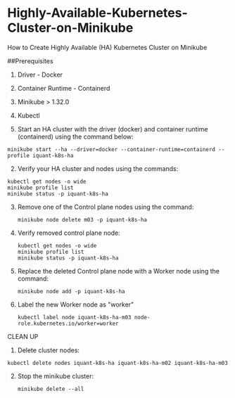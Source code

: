 # Highly-Available-Kubernetes-Cluster-on-Minikube
How to Create Highly Available (HA) Kubernetes Cluster on Minikube

##Prerequisites
1. Driver - Docker
2. Container Runtime - Containerd
3. Minikube > 1.32.0
4. Kubectl
   

1. Start an HA cluster with the driver (docker) and container runtime (containerd) using the command below:
  ```
  minikube start --ha --driver=docker --container-runtime=containerd --profile iquant-k8s-ha
  ```

2. Verify your HA cluster and nodes using the commands:
  ```
  kubectl get nodes -o wide
  minikube profile list
  minikube status -p iquant-k8s-ha
  ```

3. Remove one of the Control plane nodes using the command:
   ```
   minikube node delete m03 -p iquant-k8s-ha
   ```

4. Verify removed control plane node:
   ```
   kubectl get nodes -o wide
   minikube profile list
   minikube status -p iquant-k8s-ha
   ```

5. Replace the deleted Control plane node with a Worker node using the command:
   ```
   minikube node add -p iquant-k8s-ha
   ```

6. Label the new Worker node as "worker"
   ```
   kubectl label node iquant-k8s-ha-m03 node-role.kubernetes.io/worker=worker
   ```

CLEAN UP
1. Delete cluster nodes:
  ```
  kubectl delete nodes iquant-k8s-ha iquant-k8s-ha-m02 iquant-k8s-ha-m03
  ```

2. Stop the minikube cluster:
   ```
   minikube delete --all
   ```
 

